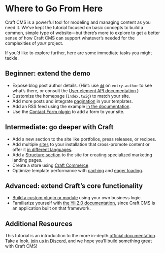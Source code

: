 # Where to Go From Here

Craft CMS is a powerful tool for modeling and managing content as you need it. We’ve kept the tutorial focused on basic concepts to build a common, simple type of website—but there’s more to explore to get a better sense of how Craft CMS can support whatever’s needed for the complexities of *your* project.

If you’d like to explore further, here are some immediate tasks you might tackle.

## Beginner: extend the demo

- Expose blog post author details. (Hint: use [`dd`](/3.x/dev/tags.md#dd) on `entry.author` to see what’s there, or consult the [User element API documentation](craft3:\craft\elements\User).)
- Customize the homepage (`index.twig`) to match your site.
- Add more posts and integrate [pagination](/3.x/dev/tags.md#paginate) in your templates.
- Add an RSS feed using the example [in the documentation](https://craftcms.com/knowledge-base/rss-and-atom-feeds).
- Use the [Contact Form plugin](https://plugins.craftcms.com/contact-form) to add a form to your site.

## Intermediate: go deeper with Craft

- Add a new section to the site like portfolios, press releases, or recipes.
- Add multiple [sites](/3.x/sites.md) to your installation that cross-promote content or offer it [in different languages](/3.x/sites.md#setting-up-a-localized-site).
- Add a [Structure section](/3.x/entries.md#sections) to the site for creating specialized marketing landing pages.
- Create a store using [Craft Commerce](https://craftcms.com/commerce).
- Optimize template performance with [caching](/3.x/dev/tags.md#cache) and [eager loading](/3.x/dev/eager-loading-elements.md).

## Advanced: extend Craft’s core functionality

- [Build a custom plugin or module](/3.x/extend/) using your own business logic.
- Familiarize yourself with [the Yii 2.0 documentation](https://www.yiiframework.com/doc/guide/2.0/en), since Craft CMS is an application built on that framework.

## Additional Resources

This tutorial is an introduction to the more in-depth [official documentation](/3.x/). Take a look, [join us in Discord](https://craftcms.com/discord), and we hope you’ll build something great with Craft CMS!